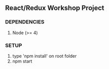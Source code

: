 ## React/Redux Workshop Project

### DEPENDENCIES
1) Node (>= 4)


### SETUP
1) type 'npm install' on root folder
2) npm start
